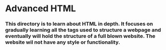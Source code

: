 # Advanced HTML
### This directory is to learn about HTML in depth. It focuses on gradually learning all the tags used to structure a webpage and eventually will hold the structure of a full blown website. The website wil not have any style or functionality.
